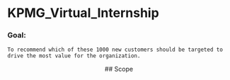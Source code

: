 # KPMG_Virtual_Internship
### Goal:
	To recommend which of these 1000 new customers should be targeted to drive the most value for the organization.
<center>## Scope</center>




